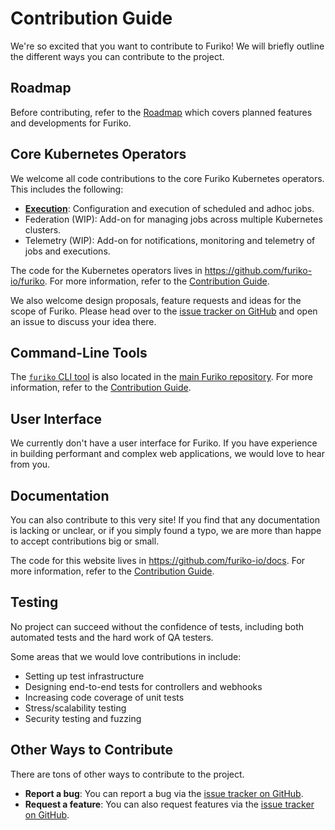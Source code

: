 # Contribution Guide

We're so excited that you want to contribute to Furiko! We will briefly outline the different ways you can contribute to the project.

## Roadmap

Before contributing, refer to the [Roadmap](./roadmap.md) which covers planned features and developments for Furiko.

## Core Kubernetes Operators

We welcome all code contributions to the core Furiko Kubernetes operators. This includes the following:

- [**Execution**](../execution/concepts.md): Configuration and execution of scheduled and adhoc jobs.
- Federation (WIP): Add-on for managing jobs across multiple Kubernetes clusters.
- Telemetry (WIP): Add-on for notifications, monitoring and telemetry of jobs and executions.

The code for the Kubernetes operators lives in <https://github.com/furiko-io/furiko>. For more information, refer to the [Contribution Guide](https://github.com/furiko-io/furiko/blob/main/CONTRIBUTING.md).

We also welcome design proposals, feature requests and ideas for the scope of Furiko. Please head over to the [issue tracker on GitHub](https://github.com/furiko-io/furiko/issues) and open an issue to discuss your idea there.

## Command-Line Tools

The [`furiko` CLI tool](../setup/cli.md) is also located in the [main Furiko repository](https://github.com/furiko-io/furiko). For more information, refer to the [Contribution Guide](https://github.com/furiko-io/furiko/blob/main/CONTRIBUTING.md).

## User Interface

We currently don't have a user interface for Furiko. If you have experience in building performant and complex web applications, we would love to hear from you.

## Documentation

You can also contribute to this very site! If you find that any documentation is lacking or unclear, or if you simply found a typo, we are more than happe to accept contributions big or small.

The code for this website lives in <https://github.com/furiko-io/docs>. For more information, refer to the [Contribution Guide](https://github.com/furiko-io/docs/blob/main/CONTRIBUTING.md).

## Testing

No project can succeed without the confidence of tests, including both automated tests and the hard work of QA testers.

Some areas that we would love contributions in include:

- Setting up test infrastructure
- Designing end-to-end tests for controllers and webhooks
- Increasing code coverage of unit tests
- Stress/scalability testing
- Security testing and fuzzing

## Other Ways to Contribute

There are tons of other ways to contribute to the project.

- **Report a bug**: You can report a bug via the [issue tracker on GitHub](https://github.com/furiko-io/furiko/issues).
- **Request a feature**: You can also request features via the [issue tracker on GitHub](https://github.com/furiko-io/furiko/issues).
